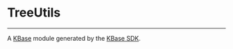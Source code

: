 
# TreeUtils
---

A [KBase](https://kbase.us) module generated by the [KBase SDK](https://github.com/kbase/kb_sdk).


